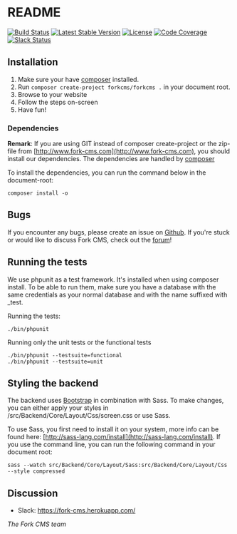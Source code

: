 # README

[![Build Status](https://travis-ci.org/forkcms/forkcms.svg?branch=testsuite)](https://travis-ci.org/forkcms/forkcms)
[![Latest Stable Version](https://poser.pugx.org/forkcms/forkcms/v/stable.svg)](https://packagist.org/packages/forkcms/forkcms)
[![License](https://poser.pugx.org/forkcms/forkcms/license.svg)](https://packagist.org/packages/forkcms/forkcms)
[![Code Coverage](https://scrutinizer-ci.com/g/forkcms/forkcms/badges/coverage.png?b=master)](https://scrutinizer-ci.com/g/forkcms/forkcms/?branch=master)
[![Slack Status](https://fork-cms.herokuapp.com/badge.svg)](https://fork-cms.herokuapp.com/)

## Installation

1. Make sure your have [composer](https://getcomposer.org/) installed.
2. Run `composer create-project forkcms/forkcms .` in your document root.
3. Browse to your website
4. Follow the steps on-screen
5. Have fun!

### Dependencies

**Remark**: If you are using GIT instead of composer create-project or the zip-file from [http://www.fork-cms.com](http://www.fork-cms.com), you
should install our dependencies. The dependencies are handled by [composer](http://getcomposer.org/)

To install the dependencies, you can run the command below in the document-root:

	composer install -o

## Bugs

If you encounter any bugs, please create an issue on [Github](https://github.com/forkcms/forkcms/issues).
If you're stuck or would like to discuss Fork CMS, check out the [forum](http://www.fork-cms.com/community/forum)!

## Running the tests

We use phpunit as a test framework. It's installed when using composer install.
To be able to run them, make sure you have a database with the same credentials as
your normal database and with the name suffixed with _test.

Running the tests:

    ./bin/phpunit

Running only the unit tests or the functional tests

    ./bin/phpunit --testsuite=functional
    ./bin/phpunit --testsuite=unit

## Styling the backend

The backend uses [Bootstrap](http://www.getbootstrap.com) in combination with Sass. To make changes, you can either
apply your styles in /src/Backend/Core/Layout/Css/screen.css or use Sass.

To use Sass, you first need to install it on your system, more info can be found here: [http://sass-lang.com/install](http://sass-lang.com/install).
If you use the command line, you can run the following command in your document root:

    sass --watch src/Backend/Core/Layout/Sass:src/Backend/Core/Layout/Css --style compressed

## Discussion

- Slack: <https://fork-cms.herokuapp.com/>


_The Fork CMS team_
